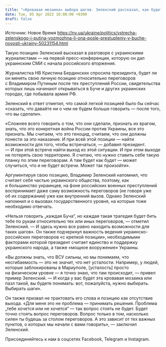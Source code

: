 ```yaml
---
title: "«Кровавая мозаика» выбора шагов. Зеленский рассказал, как будет вести переговоры с Путиным после зверств РФ в Буче и других городах"
date: Tue, 05 Apr 2022 10:08:00 +0300
draft: false
---
```

Источник: Новое Время https://nv.ua/ukraine/politics/vstrecha-zelenskogo-i-putina-vozmozhna-li-ona-posle-prestupleniy-v-buche-novosti-ukrainy-50231154.html


Такую позицию Зеленский высказал в разговоре с украинскими журналистами — на первой пресс-конференции, которую он дал украинским СМИ с начала российского вторжения.

Журналистка НВ Кристина Бердинских спросила президента, будет ли он менять свою личную позицию относительно переговоров с Владимиром Путиным после тех преступлений России, свидетельства которых лишь начинают открываться в Буче и других украинских городах, где побывала армия РФ.

Зеленский в ответ отметил, что самой легкой позицией было бы сейчас «сказать, что давайте ни о чем не будем больше говорить — после того, что вы сделали».

«Сложнее всего говорить о том, что они сделали, признать их врагом, знать, что это конкретная война России против Украины, все это признать. Мы считаем, что это геноцид, считаем, что они должны понести за это наказание. И при всей этой позиции — найти возможности для того, чтобы встречаться, — добавил президент. — И при этой встрече найти выход из этой ситуации. И при этом выходе не потерять свою территорию. Я считаю, что нужно ставить себе такую планку по этим переговорам. А там будет как будет — может случиться, что и не будет встречи. Может так произойти».

Аргументируя свою позицию, Владимир Зеленский напомнил, что считает себя частью украинского общества, поэтому, как и большинство украинцев, на фоне российских военных преступлений воспринимает даже саму возможность переговоров (не говоря уже об их содержании) уже как внутренний вызов. Однако Зеленский напомнил и о вызовах государственного уровня, на которые тоже необходимо отвечать.

«Нельзя говорить „каждая Буча“, но каждая такая трагедия будет бить тебе по рукам относительно тех или иных переговоров, — отметил Зеленский. — И здесь нужно все равно находить возможности для таких шагов». Он также подчеркнул важность ведения украинско-российских переговоров «с крепкой позиции», необходимыми факторами которой президент считает единство и поддержку украинского народа, а также «мощное вооружение» Украины.

«Вы должны знать, что ВСУ сильны, но мы понимаем, что несгибаемость — это не значит, что нет усталости. Например, у людей, которые заблокированы в Мариуполе, [усталость] просто на физическом уровне — я точно знаю, что там происходит, — привел пример Зеленский. — И когда у вас будет эта кровавая мозаика или пазл такой, вы будете понимать: вот, пожалуйста, нужно выбирать. Выбирать шаги».

Он также призвал не трактовать его слова и позицию как отсутствие выхода. «Для меня это не проблема — принимать решения. Проблема „тебе хочется или не хочется“ — так вопрос стоять не будет. Будет точно стоять вопрос переговоров. Вопрос только в том, насколько силен ты будешь за столом переговоров. А это зависит от тех важных пунктов, о которых мы начали с вами говорить», — заключил Зеленский.

Присоединяйтесь к нам в соцсетях Facebook, Telegram и Instagram.
